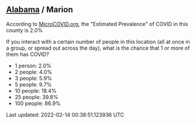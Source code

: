 
## [Alabama](/united-states/alabama) / Marion

According to [MicroCOVID.org](http://microcovid.org),
the "Estimated Prevalence" of COVID in this county is 2.0%

If you interact with a certain number of people in this location
(all at once in a group, or spread out across the day), what is the chance that
1 or more of them has COVID?

- 1 person: 2.0%
- 2 people: 4.0%
- 3 people: 5.9%
- 5 people: 9.7%
- 10 people: 18.4%
- 25 people: 39.8%
- 100 people: 86.9%

Last updated: 2022-02-14 00:38:51.123936 UTC
